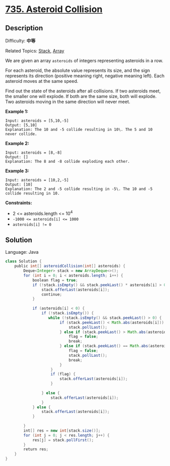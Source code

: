 # [735\. Asteroid Collision](https://leetcode.cn/problems/asteroid-collision/)

## Description

Difficulty: **中等**  

Related Topics: [Stack](https://leetcode.cn/tag/stack/), [Array](https://leetcode.cn/tag/array/)


We are given an array `asteroids` of integers representing asteroids in a row.

For each asteroid, the absolute value represents its size, and the sign represents its direction (positive meaning right, negative meaning left). Each asteroid moves at the same speed.

Find out the state of the asteroids after all collisions. If two asteroids meet, the smaller one will explode. If both are the same size, both will explode. Two asteroids moving in the same direction will never meet.

**Example 1:**

```
Input: asteroids = [5,10,-5]
Output: [5,10]
Explanation: The 10 and -5 collide resulting in 10\. The 5 and 10 never collide.
```

**Example 2:**

```
Input: asteroids = [8,-8]
Output: []
Explanation: The 8 and -8 collide exploding each other.
```

**Example 3:**

```
Input: asteroids = [10,2,-5]
Output: [10]
Explanation: The 2 and -5 collide resulting in -5\. The 10 and -5 collide resulting in 10.
```

**Constraints:**

*   2 <= asteroids.length <= 10<sup>4</sup>
*   `-1000 <= asteroids[i] <= 1000`
*   `asteroids[i] != 0`


## Solution

Language: Java

```java
class Solution {
    public int[] asteroidCollision(int[] asteroids) {
        Deque<Integer> stack = new ArrayDeque<>();
        for (int i = 0; i < asteroids.length; i++) {
            boolean flag = true;
            if (!stack.isEmpty() && stack.peekLast() * asteroids[i] > 0) {
                stack.offerLast(asteroids[i]);
                continue;
            }
            
            if (asteroids[i] < 0) {
                if (!stack.isEmpty()) {
                   while (!stack.isEmpty() && stack.peekLast() > 0) {
                        if (stack.peekLast() < Math.abs(asteroids[i])) {
                            stack.pollLast();   
                        } else if (stack.peekLast() > Math.abs(asteroids[i])){
                            flag = false;
                            break;
                        } else if (stack.peekLast() == Math.abs(asteroids[i])) {
                            flag = false;
                            stack.pollLast();  
                            break;
                        }
                    } 
                    if (flag) {
                        stack.offerLast(asteroids[i]);
                    }
                    
                } else {
                    stack.offerLast(asteroids[i]);
                }
            } else {
                stack.offerLast(asteroids[i]);
            }
            
        }
        int[] res = new int[stack.size()];
        for (int j = 0; j < res.length; j++) {
            res[j] = stack.pollFirst();
        }
        return res;
    }
}
```
